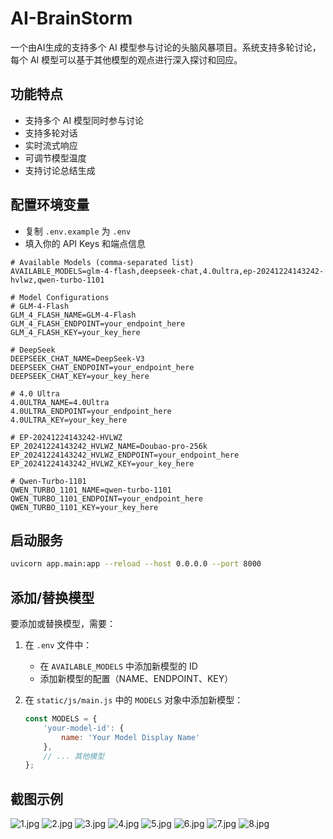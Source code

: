 # AI-BrainStorm
一个由AI生成的支持多个 AI 模型参与讨论的头脑风暴项目。系统支持多轮讨论，每个 AI 模型可以基于其他模型的观点进行深入探讨和回应。

## 功能特点

- 支持多个 AI 模型同时参与讨论
- 支持多轮对话
- 实时流式响应
- 可调节模型温度
- 支持讨论总结生成

## 配置环境变量
   - 复制 `.env.example` 为 `.env`
   - 填入你的 API Keys 和端点信息

   ```env
   # Available Models (comma-separated list)
   AVAILABLE_MODELS=glm-4-flash,deepseek-chat,4.0ultra,ep-20241224143242-hvlwz,qwen-turbo-1101
   
   # Model Configurations
   # GLM-4-Flash
   GLM_4_FLASH_NAME=GLM-4-Flash
   GLM_4_FLASH_ENDPOINT=your_endpoint_here
   GLM_4_FLASH_KEY=your_key_here
   
   # DeepSeek
   DEEPSEEK_CHAT_NAME=DeepSeek-V3
   DEEPSEEK_CHAT_ENDPOINT=your_endpoint_here
   DEEPSEEK_CHAT_KEY=your_key_here
   
   # 4.0 Ultra
   4.0ULTRA_NAME=4.0Ultra
   4.0ULTRA_ENDPOINT=your_endpoint_here
   4.0ULTRA_KEY=your_key_here
   
   # EP-20241224143242-HVLWZ
   EP_20241224143242_HVLWZ_NAME=Doubao-pro-256k
   EP_20241224143242_HVLWZ_ENDPOINT=your_endpoint_here
   EP_20241224143242_HVLWZ_KEY=your_key_here
   
   # Qwen-Turbo-1101
   QWEN_TURBO_1101_NAME=qwen-turbo-1101
   QWEN_TURBO_1101_ENDPOINT=your_endpoint_here
   QWEN_TURBO_1101_KEY=your_key_here 
   ```

## 启动服务
   ```bash
   uvicorn app.main:app --reload --host 0.0.0.0 --port 8000
   ```

## 添加/替换模型

要添加或替换模型，需要：

1. 在 `.env` 文件中：
   - 在 `AVAILABLE_MODELS` 中添加新模型的 ID
   - 添加新模型的配置（NAME、ENDPOINT、KEY）

2. 在 `static/js/main.js` 中的 `MODELS` 对象中添加新模型：
   ```javascript
   const MODELS = {
       'your-model-id': {
           name: 'Your Model Display Name'
       },
       // ... 其他模型
   };
   ```

## 截图示例
![1.jpg](https://pic.liu-qi.cn/i/2025/01/28/6798af248aa16.jpg)
![2.jpg](https://pic.liu-qi.cn/i/2025/01/28/6798af2cd610b.jpg)
![3.jpg](https://pic.liu-qi.cn/i/2025/01/28/6798af311cb68.jpg)
![4.jpg](https://pic.liu-qi.cn/i/2025/01/28/6798af33e9a04.jpg)
![5.jpg](https://pic.liu-qi.cn/i/2025/01/28/6798af3675b55.jpg)
![6.jpg](https://pic.liu-qi.cn/i/2025/01/28/6798af39d13f7.jpg)
![7.jpg](https://pic.liu-qi.cn/i/2025/01/28/6798af3ca8921.jpg)
![8.jpg](https://pic.liu-qi.cn/i/2025/01/28/6798af400cd5a.jpg)


